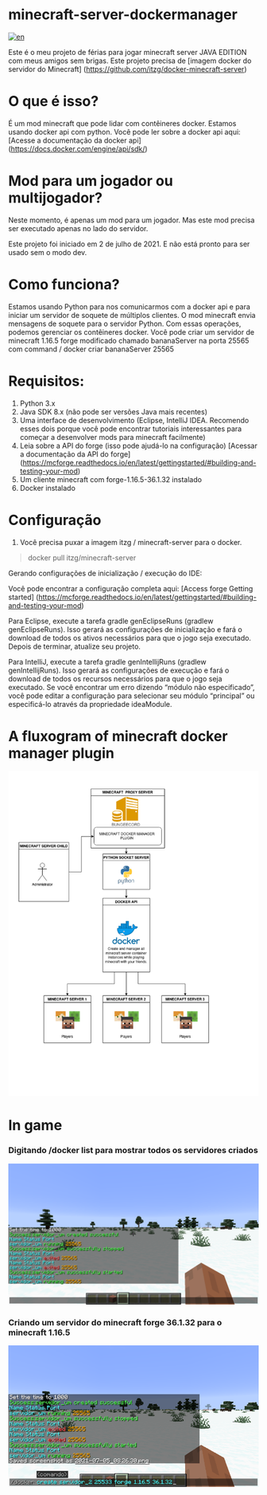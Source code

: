 # minecraft-server-dockermanager

[![en](https://img.shields.io/badge/lang-en-red.svg)](https://github.com/brutalzinn/minecraft-server-dockermanager/blob/master/README.md)

Este é o meu projeto de férias para jogar minecraft server JAVA EDITION com meus amigos sem brigas.
Este projeto precisa de [imagem docker do servidor do Minecraft] (https://github.com/itzg/docker-minecraft-server)
# O que é isso?

É um mod minecraft que pode lidar com contêineres docker. Estamos usando docker api com python. Você pode ler sobre a docker api aqui: [Acesse a documentação da docker api] (https://docs.docker.com/engine/api/sdk/)

# Mod para um jogador ou multijogador?

Neste momento, é apenas um mod para um jogador. Mas este mod precisa ser executado apenas no lado do servidor.

Este projeto foi iniciado em 2 de julho de 2021. E não está pronto para ser usado sem o modo dev.

# Como funciona?

Estamos usando Python para nos comunicarmos com a docker api e para iniciar um servidor de soquete de múltiplos clientes. O mod minecraft envia mensagens de soquete para o servidor Python.
Com essas operações, podemos gerenciar os contêineres docker. Você pode criar um servidor de minecraft 1.16.5 forge modificado chamado bananaServer na porta 25565
com command / docker criar bananaServer 25565

# Requisitos:

1. Python 3.x
2. Java SDK 8.x (não pode ser versões Java mais recentes)
3. Uma interface de desenvolvimento (Eclipse, IntelliJ IDEA. Recomendo esses dois porque você pode encontrar tutoriais interessantes para começar a desenvolver mods para minecraft facilmente)
4. Leia sobre a API do forge (isso pode ajudá-lo na configuração) [Acessar a documentação da API do forge] (https://mcforge.readthedocs.io/en/latest/gettingstarted/#building-and-testing-your-mod)
5. Um cliente minecraft com forge-1.16.5-36.1.32 instalado
6. Docker instalado

# Configuração

1. Você precisa puxar a imagem itzg / minecraft-server para o docker.
> docker pull itzg/minecraft-server

Gerando configurações de inicialização / execução do IDE:

Você pode encontrar a configuração completa aqui: [Access forge Getting started] (https://mcforge.readthedocs.io/en/latest/gettingstarted/#building-and-testing-your-mod)

Para Eclipse, execute a tarefa gradle genEclipseRuns (gradlew genEclipseRuns). Isso gerará as configurações de inicialização e fará o download de todos os ativos necessários para que o jogo seja executado. Depois de terminar, atualize seu projeto.

Para IntelliJ, execute a tarefa gradle genIntellijRuns (gradlew genIntellijRuns). Isso gerará as configurações de execução e fará o download de todos os recursos necessários para que o jogo seja executado. Se você encontrar um erro dizendo “módulo não especificado”, você pode editar a configuração para selecionar seu módulo “principal” ou especificá-lo através da propriedade ideaModule.

# A fluxogram of minecraft docker manager plugin

![Flow](https://raw.githubusercontent.com/brutalzinn/minecraft-server-dockermanager/master/images/docker_manager_flow.png)


# In game

### Digitando /docker list para mostrar todos os servidores criados
![Print 1](https://raw.githubusercontent.com/brutalzinn/minecraft-server-dockermanager/master/images/print1.png)
### Criando um servidor do minecraft forge 36.1.32 para o minecraft 1.16.5
![Print 2](https://raw.githubusercontent.com/brutalzinn/minecraft-server-dockermanager/master/images/print2.png)
